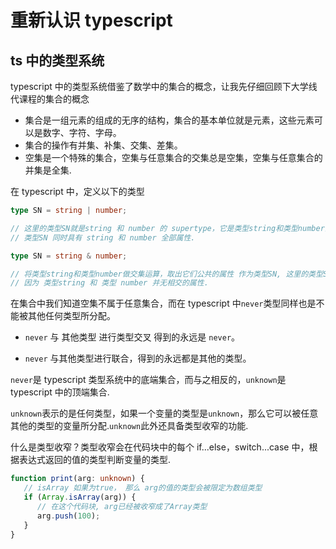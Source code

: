 # 重新认识 typescript

## ts 中的类型系统

typescript 中的类型系统借鉴了数学中的集合的概念，让我先仔细回顾下大学线代课程的集合的概念

-  集合是一组元素的组成的无序的结构，集合的基本单位就是元素，这些元素可以是数字、字符、字母。
-  集合的操作有并集、补集、交集、差集。
-  空集是一个特殊的集合，空集与任意集合的交集总是空集，空集与任意集合的并集是全集.

在 typescript 中，定义以下的类型

```ts
type SN = string | number;

// 这里的类型SN就是string 和 number 的 supertype，它是类型string和类型number的并集.
// 类型SN 同时具有 string 和 number 全部属性.
```

```ts
type SN = string & number;

// 将类型string和类型number做交集运算，取出它们公共的属性 作为类型SN, 这里的类型SN得到的其实是一个never类型
// 因为 类型string 和 类型 number 并无相交的属性.
```

在集合中我们知道空集不属于任意集合，而在 typescript 中`never`类型同样也是不能被其他任何类型所分配。

-  `never` 与 其他类型 进行类型交叉 得到的永远是 `never`。

-  `never` 与其他类型进行联合，得到的永远都是其他的类型。

`never`是 typescript 类型系统中的底端集合，而与之相反的，`unknown`是 typescript 中的顶端集合.

`unknown`表示的是任何类型，如果一个变量的类型是`unknown`，那么它可以被任意其他的类型的变量所分配.`unknown`此外还具备类型收窄的功能.

什么是类型收窄？类型收窄会在代码块中的每个 if...else，switch...case 中，根据表达式返回的值的类型判断变量的类型.

```ts
function print(arg: unknown) {
   // isArray 如果为true， 那么 arg的值的类型会被限定为数组类型
   if (Array.isArray(arg)) {
      // 在这个代码块, arg已经被收窄成了Array类型
      arg.push(100);
   }
}
```
